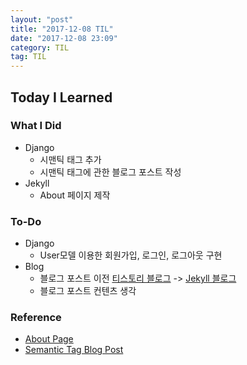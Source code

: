 ```yaml
---
layout: "post"
title: "2017-12-08 TIL"
date: "2017-12-08 23:09"
category: TIL
tag: TIL
---
```


## Today I Learned

### What I Did
* Django
  - 시맨틱 태그 추가
  - 시맨틱 태그에 관한 블로그 포스트 작성
* Jekyll
  - About 페이지 제작

### To-Do
* Django
  - User모델 이용한 회원가입, 로그인, 로그아웃 구현
* Blog
  - 블로그 포스트 이전 [티스토리 블로그](kirade.tistory.com) -> [Jekyll 블로그](kirade.github.io)
  - 블로그 포스트 컨텐츠 생각

### Reference
* [About Page](https://kirade.github.io/about/)
* [Semantic Tag Blog Post](https://kirade.github.io/web/2017/12/08/web-%EC%8B%9C%EB%A7%A8%ED%8B%B1-%ED%83%9C%EA%B7%B8-semantic-tag-%EC%97%90-%EA%B4%80%ED%95%98%EC%97%AC/)
